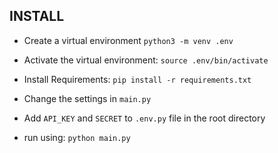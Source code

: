## INSTALL

- Create a virtual environment `python3 -m venv .env`

- Activate the virtual environment: `source .env/bin/activate`

- Install Requirements: `pip install -r requirements.txt`

- Change the settings in `main.py`

- Add `API_KEY` and `SECRET` to `.env.py` file in the root directory

- run using: `python main.py`
